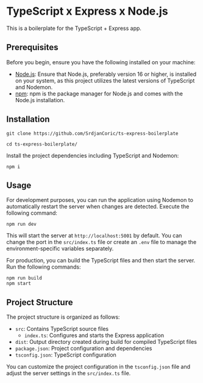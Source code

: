 # TypeScript x Express x Node.js

This is a boilerplate for the TypeScript + Express app.

## Prerequisites

Before you begin, ensure you have the following installed on your machine:

- [Node.js](https://nodejs.org/): Ensure that Node.js, preferably version 16 or higher, is installed on your system, as this project utilizes the latest versions of TypeScript and Nodemon.
- [npm](https://www.npmjs.com/): npm is the package manager for Node.js and comes with the Node.js installation.

## Installation

```
git clone https://github.com/SrdjanCoric/ts-express-boilerplate
```

```
cd ts-express-boilerplate/
```

Install the project dependencies including TypeScript and Nodemon:

```
npm i
```

## Usage

For development purposes, you can run the application using Nodemon to automatically restart the server when changes are detected. Execute the following command:

```
npm run dev
```

This will start the server at `http://localhost:5001` by default. You can change the port in the `src/index.ts` file or create an `.env` file to manage the environment-specific variables separately.

For production, you can build the TypeScript files and then start the server. Run the following commands:

```
npm run build
npm start
```

## Project Structure

The project structure is organized as follows:

- `src`: Contains TypeScript source files
  - `index.ts`: Configures and starts the Express application
- `dist`: Output directory created during build for compiled TypeScript files
- `package.json`: Project configuration and dependencies
- `tsconfig.json`: TypeScript configuration

You can customize the project configuration in the `tsconfig.json` file and adjust the server settings in the `src/index.ts` file.
